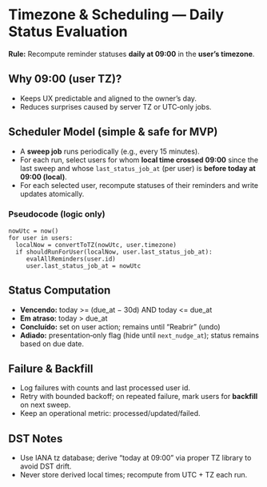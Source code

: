 # Timezone & Scheduling — Daily Status Evaluation

**Rule:** Recompute reminder statuses **daily at 09:00** in the **user’s timezone**.

## Why 09:00 (user TZ)?
- Keeps UX predictable and aligned to the owner’s day.
- Reduces surprises caused by server TZ or UTC‑only jobs.

## Scheduler Model (simple & safe for MVP)
- A **sweep job** runs periodically (e.g., every 15 minutes).
- For each run, select users for whom **local time crossed 09:00** since the last sweep and whose `last_status_job_at` (per user) is **before today at 09:00 (local)**.
- For each selected user, recompute statuses of their reminders and write updates atomically.

### Pseudocode (logic only)
```
nowUtc = now()
for user in users:
  localNow = convertToTZ(nowUtc, user.timezone)
  if shouldRunForUser(localNow, user.last_status_job_at):
     evalAllReminders(user.id)
     user.last_status_job_at = nowUtc
```

## Status Computation
- **Vencendo:** today >= (due_at − 30d) AND today <= due_at
- **Em atraso:** today > due_at
- **Concluído:** set on user action; remains until “Reabrir” (undo)
- **Adiado:** presentation‑only flag (hide until `next_nudge_at`); status remains based on due date.

## Failure & Backfill
- Log failures with counts and last processed user id.
- Retry with bounded backoff; on repeated failure, mark users for **backfill** on next sweep.
- Keep an operational metric: processed/updated/failed.

## DST Notes
- Use IANA tz database; derive “today at 09:00” via proper TZ library to avoid DST drift.
- Never store derived local times; recompute from UTC + TZ each run.